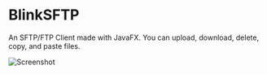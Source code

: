 # BlinkSFTP
An SFTP/FTP Client made with JavaFX.
You can upload, download, delete, copy, and paste files.

![Screenshot](https://i.ibb.co/nzpPLrL/blink-Client-Screenshot.gif)
